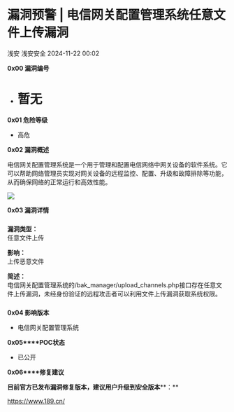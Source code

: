#  漏洞预警 | 电信网关配置管理系统任意文件上传漏洞   
浅安  浅安安全   2024-11-22 00:02  
  
**0x00 漏洞编号**  
- # 暂无  
  
**0x01 危险等级**  
- 高危  
  
**0x02 漏洞概述**  
  
电信网关配置管理系统是一个用于管理和配置电信网络中网关设备的软件系统。它可以帮助网络管理员实现对网关设备的远程监控、配置、升级和故障排除等功能，从而确保网络的正常运行和高效性能。  
  
![](https://mmbiz.qpic.cn/sz_mmbiz_png/7stTqD182SUTGsZpt8BLQXKl46W7WYicRhOiakQkn7icibXLQUX1zpZJuhDIHhIrUkKWJjNVyAjLQmtn3Sga9ptXsg/640?wx_fmt=png&from=appmsg "")  
  
**0x03 漏洞详情**  
###   
###   
  
**漏洞类型：**  
任意文件上传  
  
**影响：**  
上传恶意文件  
  
**简述：**  
电信网关配置管理系统的/bak_manager/upload_channels.php接口存在任意文件上传漏洞，未经身份验证的远程攻击者可以利用文件上传漏洞获取系统权限。  
###   
  
**0x04 影响版本**  
- 电信网关配置管理系统  
  
**0x05****POC状态**  
- 已公开  
  
**0x06****修复建议**  
  
**目前官方已发布漏洞修复版本，建议用户升级到安全版本****：**  
  
https://www.189.cn/  
  
  
  
